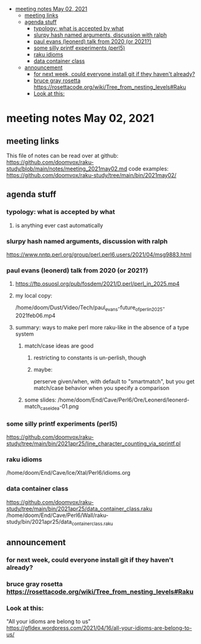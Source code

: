 - [meeting notes May 02, 2021](#orgd8b8b67)
  - [meeting links](#org24b3078)
  - [agenda stuff](#orgfaf4fb9)
    - [typology: what is accepted by what](#org01a986f)
    - [slurpy hash named arguments, discussion with ralph](#org04df287)
    - [paul evans (leonerd) talk from 2020 (or 2021?)](#org5e92919)
    - [some silly printf experiments (perl5)](#org02e3c1b)
    - [raku idioms](#org7572be8)
    - [data container class](#orgbf6d40f)
  - [announcement](#org716c53a)
    - [for next week, could everyone install git if they haven't already?](#orgbb7c8a9)
    - [bruce gray rosetta  <https://rosettacode.org/wiki/Tree_from_nesting_levels#Raku>](#orga3b1c66)
    - [Look at this:](#org48f5054)


<a id="orgd8b8b67"></a>

# meeting notes May 02, 2021


<a id="org24b3078"></a>

## meeting links

This file of notes can be read over at github: <https://github.com/doomvox/raku-study/blob/main/notes/meeting_2021may02.md> code examples: <https://github.com/doomvox/raku-study/tree/main/bin/2021may02/>


<a id="orgfaf4fb9"></a>

## agenda stuff


<a id="org01a986f"></a>

### typology: what is accepted by what

1.  is anything ever cast automatically


<a id="org04df287"></a>

### slurpy hash named arguments, discussion with ralph

<https://www.nntp.perl.org/group/perl.perl6.users/2021/04/msg9883.html>


<a id="org5e92919"></a>

### paul evans (leonerd) talk from 2020 (or 2021?)

1.  <https://ftp.osuosl.org/pub/fosdem/2021/D.perl/perl_in_2025.mp4>

2.  my local copy:

    /home/doom/Dust/Video/Tech/paul<sub>evans</sub>-future<sub>of</sub><sub>perl</sub><sub>in</sub><sub>2025</sub>-2021feb06.mp4

3.  summary: ways to make perl more raku-like in the absence of a type system

    1.  match/case ideas are good
    
        1.  restricting to constants is un-perlish, though
        
        2.  maybe:
        
            perserve given/when, with default to "smartmatch", but you get match/case behavior when you specify a comparison
    
    2.  some slides: /home/doom/End/Cave/Perl6/Ore/Leonerd/leonerd-match<sub>case</sub><sub>idea</sub>-01.png


<a id="org02e3c1b"></a>

### some silly printf experiments (perl5)

<https://github.com/doomvox/raku-study/tree/main/bin/2021apr25/line_character_counting_via_sprintf.pl>


<a id="org7572be8"></a>

### raku idioms

/home/doom/End/Cave/Ice/Xtal/Perl6/idioms.org


<a id="orgbf6d40f"></a>

### data container class

<https://github.com/doomvox/raku-study/tree/main/bin/2021apr25/data_container_class.raku> /home/doom/End/Cave/Perl6/Wall/raku-study/bin/2021apr25/data<sub>container</sub><sub>class.raku</sub>


<a id="org716c53a"></a>

## announcement


<a id="orgbb7c8a9"></a>

### for next week, could everyone install git if they haven't already?


<a id="orga3b1c66"></a>

### bruce gray rosetta  <https://rosettacode.org/wiki/Tree_from_nesting_levels#Raku>


<a id="org48f5054"></a>

### Look at this:

"All your idioms are belong to us" <https://gfldex.wordpress.com/2021/04/16/all-your-idioms-are-belong-to-us/>
